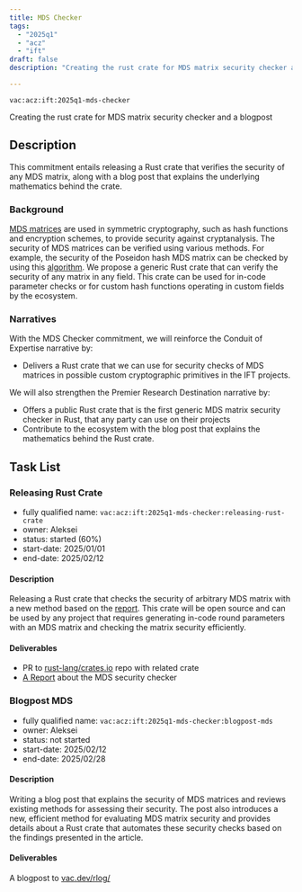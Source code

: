 ```yaml
---
title: MDS Checker
tags:
  - "2025q1"
  - "acz"
  - "ift"
draft: false
description: "Creating the rust crate for MDS matrix security checker and a blogpost"

---
```


`vac:acz:ift:2025q1-mds-checker`

Creating the rust crate for MDS matrix security checker and a blogpost
## Description

This commitment entails releasing a Rust crate that verifies the security of any MDS matrix, 
along with a blog post that explains the underlying mathematics behind the crate.

### Background

[MDS matrices](https://en.wikipedia.org/wiki/MDS_matrix) are used in symmetric cryptography, 
such as hash functions and encryption schemes, to provide security against cryptanalysis. 
The security of MDS matrices can be verified using various methods. For example, 
the security of the Poseidon hash MDS matrix can be checked by
using this [algorithm](https://extgit.isec.tugraz.at/krypto/hadeshash/-/blob/master/code/generate_params_poseidon.sage). 
We propose a generic Rust crate that can verify the security of any matrix in any field. 
This crate can be used for in-code parameter checks or for custom hash functions operating in custom fields 
by the ecosystem.

### Narratives

With the MDS Checker commitment, we will reinforce the Conduit of Expertise narrative by:

* Delivers a Rust crate that we can use for security checks of MDS matrices 
in possible custom cryptographic primitives in the IFT projects.

We will also strengthen the Premier Research Destination narrative by:
* Offers a public Rust crate that is the first generic MDS matrix security checker in Rust, 
that any party can use on their projects
* Contribute to the ecosystem with the blog post that explains the mathematics behind the Rust crate.  

## Task List
 
### Releasing Rust Crate

* fully qualified name: `vac:acz:ift:2025q1-mds-checker:releasing-rust-crate`
* owner: Aleksei
* status: started (60%) 
* start-date: 2025/01/01
* end-date: 2025/02/12

#### Description

Releasing a Rust crate that checks the security of arbitrary MDS matrix with a new method 
based on the [report](https://notes.status.im/CVMoa6EcTmS2D4VPBCsH2w#). 
This crate will be open source and can be used by any project that requires generating in-code round parameters 
with an MDS matrix and checking the matrix security efficiently.

#### Deliverables

* PR to [rust-lang/crates.io](https://github.com/rust-lang/crates.io) repo with related crate 
* [A Report](https://notes.status.im/CVMoa6EcTmS2D4VPBCsH2w#) about the MDS security checker

### Blogpost MDS

* fully qualified name: `vac:acz:ift:2025q1-mds-checker:blogpost-mds`
* owner: Aleksei
* status: not started
* start-date: 2025/02/12
* end-date: 2025/02/28

#### Description

Writing a blog post that explains the security of MDS matrices 
and reviews existing methods for assessing their security. 
The post also introduces a new, efficient method for evaluating MDS matrix security 
and provides details about a Rust crate that automates these security checks 
based on the findings presented in the article.

#### Deliverables

A blogpost to [vac.dev/rlog/](https://vac.dev/rlog/)

